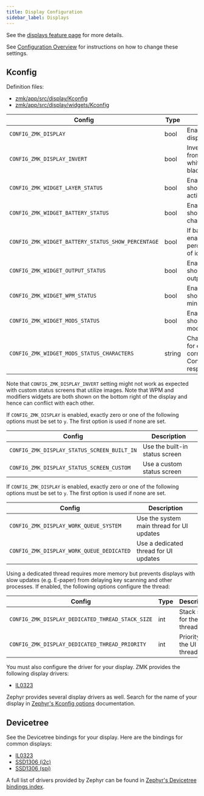 ```yaml
---
title: Display Configuration
sidebar_label: Displays
---
```


See the [displays feature page](../features/displays.md) for more details.

See [Configuration Overview](index.md) for instructions on how to change these settings.

## Kconfig

Definition files:

- [zmk/app/src/display/Kconfig](https://github.com/zmkfirmware/zmk/blob/main/app/src/display/Kconfig)
- [zmk/app/src/display/widgets/Kconfig](https://github.com/zmkfirmware/zmk/blob/main/app/src/display/widgets/Kconfig)

| Config                                             | Type   | Description                                                                               | Default |
| -------------------------------------------------- | ------ | ----------------------------------------------------------------------------------------- | ------- |
| `CONFIG_ZMK_DISPLAY`                               | bool   | Enable support for displays                                                               | n       |
| `CONFIG_ZMK_DISPLAY_INVERT`                        | bool   | Invert display colors from black-on-white to white-on-black                               | n       |
| `CONFIG_ZMK_WIDGET_LAYER_STATUS`                   | bool   | Enable a widget to show the highest, active layer                                         | y       |
| `CONFIG_ZMK_WIDGET_BATTERY_STATUS`                 | bool   | Enable a widget to show battery charge information                                        | y       |
| `CONFIG_ZMK_WIDGET_BATTERY_STATUS_SHOW_PERCENTAGE` | bool   | If battery widget is enabled, show percentage instead of icons                            | n       |
| `CONFIG_ZMK_WIDGET_OUTPUT_STATUS`                  | bool   | Enable a widget to show the current output (USB/BLE)                                      | y       |
| `CONFIG_ZMK_WIDGET_WPM_STATUS`                     | bool   | Enable a widget to show words per minute                                                  | n       |
| `CONFIG_ZMK_WIDGET_MODS_STATUS`                    | bool   | Enable a widget to show active modifiers                                                  | n       |
| `CONFIG_ZMK_WIDGET_MODS_STATUS_CHARACTERS`         | string | Characters to show for each modifier, corresponding to Control/Shift/Alt/GUI respectively | "CSAG"  |

Note that `CONFIG_ZMK_DISPLAY_INVERT` setting might not work as expected with custom status screens that utilize images.
Note that WPM and modifiers widgets are both shown on the bottom right of the display and hence can conflict with each other.

If `CONFIG_ZMK_DISPLAY` is enabled, exactly zero or one of the following options must be set to `y`. The first option is used if none are set.

| Config                                      | Description                    |
| ------------------------------------------- | ------------------------------ |
| `CONFIG_ZMK_DISPLAY_STATUS_SCREEN_BUILT_IN` | Use the built-in status screen |
| `CONFIG_ZMK_DISPLAY_STATUS_SCREEN_CUSTOM`   | Use a custom status screen     |

If `CONFIG_ZMK_DISPLAY` is enabled, exactly zero or one of the following options must be set to `y`. The first option is used if none are set.

| Config                                    | Description                               |
| ----------------------------------------- | ----------------------------------------- |
| `CONFIG_ZMK_DISPLAY_WORK_QUEUE_SYSTEM`    | Use the system main thread for UI updates |
| `CONFIG_ZMK_DISPLAY_WORK_QUEUE_DEDICATED` | Use a dedicated thread for UI updates     |

Using a dedicated thread requires more memory but prevents displays with slow updates (e.g. E-paper) from delaying key scanning and other processes. If enabled, the following options configure the thread:

| Config                                           | Type | Description                  | Default |
| ------------------------------------------------ | ---- | ---------------------------- | ------- |
| `CONFIG_ZMK_DISPLAY_DEDICATED_THREAD_STACK_SIZE` | int  | Stack size for the UI thread | 2048    |
| `CONFIG_ZMK_DISPLAY_DEDICATED_THREAD_PRIORITY`   | int  | Priority for the UI thread   | 5       |

You must also configure the driver for your display. ZMK provides the following display drivers:

- [IL0323](https://github.com/zmkfirmware/zmk/blob/main/app/drivers/display/Kconfig.il0323)

Zephyr provides several display drivers as well. Search for the name of your display in [Zephyr's Kconfig options](https://docs.zephyrproject.org/latest/kconfig.html) documentation.

## Devicetree

See the Devicetree bindings for your display. Here are the bindings for common displays:

- [IL0323](https://github.com/zmkfirmware/zmk/blob/main/app/dts/bindings/display/gooddisplay%2Cil0323.yaml)
- [SSD1306 (i2c)](https://docs.zephyrproject.org/latest/build/dts/api/bindings/display/solomon,ssd1306fb-i2c.html)
- [SSD1306 (spi)](https://docs.zephyrproject.org/latest/build/dts/api/bindings/display/solomon,ssd1306fb-spi.html)

A full list of drivers provided by Zephyr can be found in [Zephyr's Devicetree bindings index](https://docs.zephyrproject.org/latest/build/dts/api/bindings.html).
